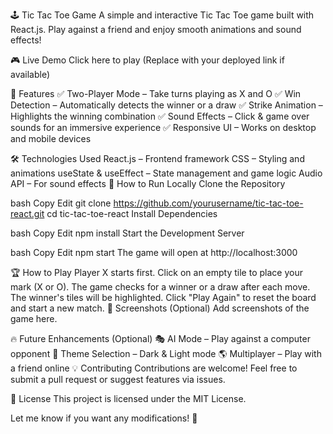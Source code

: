 🕹️ Tic Tac Toe Game
A simple and interactive Tic Tac Toe game built with React.js. Play against a friend and enjoy smooth animations and sound effects!

🎮 Live Demo
Click here to play (Replace with your deployed link if available)

📌 Features
✅ Two-Player Mode – Take turns playing as X and O
✅ Win Detection – Automatically detects the winner or a draw
✅ Strike Animation – Highlights the winning combination
✅ Sound Effects – Click & game over sounds for an immersive experience
✅ Responsive UI – Works on desktop and mobile devices

🛠️ Technologies Used
React.js – Frontend framework
CSS – Styling and animations
useState & useEffect – State management and game logic
Audio API – For sound effects
🚀 How to Run Locally
Clone the Repository

bash
Copy
Edit
git clone https://github.com/yourusername/tic-tac-toe-react.git
cd tic-tac-toe-react
Install Dependencies

bash
Copy
Edit
npm install
Start the Development Server

bash
Copy
Edit
npm start
The game will open at http://localhost:3000

🏆 How to Play
Player X starts first.
Click on an empty tile to place your mark (X or O).
The game checks for a winner or a draw after each move.
The winner's tiles will be highlighted.
Click "Play Again" to reset the board and start a new match.
📸 Screenshots (Optional)
Add screenshots of the game here.

🔥 Future Enhancements (Optional)
🎭 AI Mode – Play against a computer opponent
🎨 Theme Selection – Dark & Light mode
🌎 Multiplayer – Play with a friend online
💡 Contributing
Contributions are welcome! Feel free to submit a pull request or suggest features via issues.

📜 License
This project is licensed under the MIT License.

Let me know if you want any modifications! 🚀
